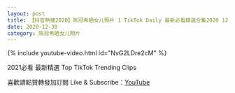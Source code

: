 ```yaml
---
layout: post
title: 【抖音熱搜2020】陈冠希晒女儿照片 1 TikTok Daily 最新必看精選合集2020 12 30
date: 2020-12-30
category: 陈冠希晒女儿照片
---
```


{% include youtube-video.html id="NvG2LDre2cM" %}

2021必看 最新精選 Top TikTok Trending Clips

喜歡請點贊轉發加訂閱 Like & Subscribe：[YouTube](https://www.youtube.com/channel/UCAoR7VcanIPd04uEq_GIylA/videos)

